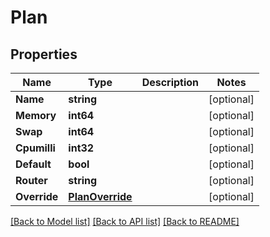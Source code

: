 # Plan

## Properties
Name | Type | Description | Notes
------------ | ------------- | ------------- | -------------
**Name** | **string** |  | [optional] 
**Memory** | **int64** |  | [optional] 
**Swap** | **int64** |  | [optional] 
**Cpumilli** | **int32** |  | [optional] 
**Default** | **bool** |  | [optional] 
**Router** | **string** |  | [optional] 
**Override** | [**PlanOverride**](PlanOverride.md) |  | [optional] 

[[Back to Model list]](../README.md#documentation-for-models) [[Back to API list]](../README.md#documentation-for-api-endpoints) [[Back to README]](../README.md)


